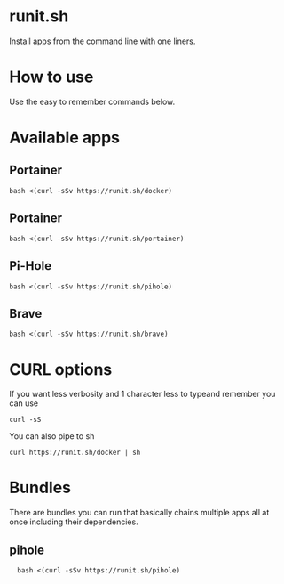 # runit.sh
Install apps from the command line with one liners.

# How to use
Use the easy to remember commands below.

# Available apps
## Portainer
```
bash <(curl -sSv https://runit.sh/docker)
```
## Portainer
```
bash <(curl -sSv https://runit.sh/portainer)
```
## Pi-Hole
```
bash <(curl -sSv https://runit.sh/pihole)
````  
## Brave
```
bash <(curl -sSv https://runit.sh/brave)
````  

# CURL options
If you want less verbosity and 1 character less to typeand remember you can use
```
curl -sS
```
You can also pipe to sh
```
curl https://runit.sh/docker | sh
```

# Bundles
There are bundles you can run that basically chains multiple apps all at once including their dependencies.

## pihole
```
  bash <(curl -sSv https://runit.sh/pihole)
````  
